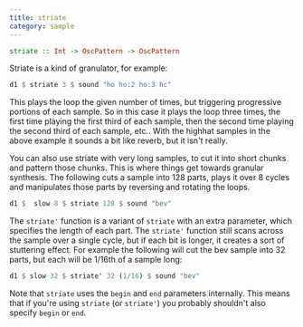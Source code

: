 ```yaml
---
title: striate
category: sample
---
```


~~~~ haskell
striate :: Int -> OscPattern -> OscPattern
~~~~

Striate is a kind of granulator, for example:

~~~~ haskell
d1 $ striate 3 $ sound "ho ho:2 ho:3 hc"
~~~~

This plays the loop the given number of times, but triggering
progressive portions of each sample. So in this case it plays the loop
three times, the first time playing the first third of each sample,
then the second time playing the second third of each sample, etc..
With the highhat samples in the above example it sounds a bit like
reverb, but it isn't really.

You can also use striate with very long samples, to cut it into short
chunks and pattern those chunks. This is where things get towards
granular synthesis. The following cuts a sample into 128 parts, plays
it over 8 cycles and manipulates those parts by reversing and rotating
the loops.

~~~~ haskell
d1 $  slow 8 $ striate 128 $ sound "bev"
~~~~

The `striate'` function is a variant of `striate` with an extra
parameter, which specifies the length of each part. The `striate'`
function still scans across the sample over a single cycle, but if
each bit is longer, it creates a sort of stuttering effect. For
example the following will cut the bev sample into 32 parts, but each
will be 1/16th of a sample long:

~~~~ haskell
d1 $ slow 32 $ striate' 32 (1/16) $ sound "bev"
~~~~

Note that `striate` uses the `begin` and `end` parameters
internally. This means that if you're using `striate` (or `striate'`)
you probably shouldn't also specify `begin` or `end`.